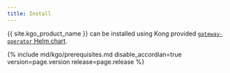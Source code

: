 ```yaml
---
title: Install
---
```


{{ site.kgo_product_name }} can be installed using Kong provided [`gateway-operator` Helm chart][kgochart].

[kgochart]: https://github.com/Kong/charts/tree/main/charts/gateway-operator

{% include md/kgo/prerequisites.md disable_accordian=true version=page.version release=page.release %}
